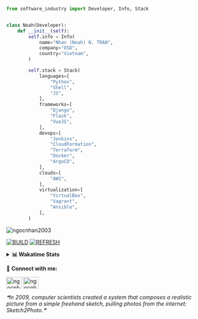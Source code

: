 ```python
from software_industry import Developer, Info, Stack


class Noah(Developer):
    def __init__(self):
        self.info = Info(
            name="Nhan (Noah) N. TRAN",
            company="OSD",
            country="Vietnam",
        )

        self.stack = Stack(
            languages=[
                "Python",
                "Shell",
                "JS",
            ],
            frameworks=[
                "Django",
                "Flask",
                "VueJS",
            ],
            devops=[
                "Jenkins",
                "CloudFormation",
                "Terraform",
                "Docker",
                "ArgoCD",
            ],
            clouds=[
                "AWS",
            ],
            virtualization=[
                "VirtualBox",
                "Vagrant",
                "Ansible",
            ],
        )
```
<img src="https://komarev.com/ghpvc/?username=ngocnhan2003&label=Profile%20views&color=0e75b6&style=flat" alt="ngocnhan2003" /> 

[![BUILD](https://github.com/ngocnhan2003/ngocnhan2003/actions/workflows/001_build.yml/badge.svg)](https://github.com/ngocnhan2003/ngocnhan2003/actions/workflows/001_build.yml)
[![REFRESH](https://github.com/ngocnhan2003/ngocnhan2003/actions/workflows/002_refresh.yml/badge.svg)](https://github.com/ngocnhan2003/ngocnhan2003/actions/workflows/002_refresh.yml)

<details> 
  <summary><b>📊 Wakatime Stats</b></summary>
  <br>
  
<!--START_SECTION:waka-->
![Code Time](http://img.shields.io/badge/Code%20Time-500%20hrs%2031%20mins-blue)

**I'm a Night 🦉** 

```text
🌞 Morning    36 commits     ████░░░░░░░░░░░░░░░░░░░░░   17.22% 
🌆 Daytime    64 commits     ███████░░░░░░░░░░░░░░░░░░   30.62% 
🌃 Evening    42 commits     █████░░░░░░░░░░░░░░░░░░░░   20.1% 
🌙 Night      67 commits     ████████░░░░░░░░░░░░░░░░░   32.06%

```
📅 **I'm Most Productive on Thursday** 

```text
Monday       29 commits     ███░░░░░░░░░░░░░░░░░░░░░░   13.88% 
Tuesday      26 commits     ███░░░░░░░░░░░░░░░░░░░░░░   12.44% 
Wednesday    29 commits     ███░░░░░░░░░░░░░░░░░░░░░░   13.88% 
Thursday     75 commits     █████████░░░░░░░░░░░░░░░░   35.89% 
Friday       27 commits     ███░░░░░░░░░░░░░░░░░░░░░░   12.92% 
Saturday     9 commits      █░░░░░░░░░░░░░░░░░░░░░░░░   4.31% 
Sunday       14 commits     █░░░░░░░░░░░░░░░░░░░░░░░░   6.7%

```


📊 **This Week I Spent My Time On** 

```text
⌚︎ Time Zone: Asia/Ho_Chi_Minh

💬 Programming Languages: 
Go                       13 hrs 44 mins      ████████████████████░░░░░   81.23% 
YAML                     1 hr 16 mins        ██░░░░░░░░░░░░░░░░░░░░░░░   7.57% 
SQL                      26 mins             ░░░░░░░░░░░░░░░░░░░░░░░░░   2.58% 
Text                     21 mins             ░░░░░░░░░░░░░░░░░░░░░░░░░   2.15% 
Bash                     14 mins             ░░░░░░░░░░░░░░░░░░░░░░░░░   1.48%

🔥 Editors: 
GoLand                   15 hrs 34 mins      ███████████████████████░░   92.1% 
VS Code                  1 hr 20 mins        ██░░░░░░░░░░░░░░░░░░░░░░░   7.9%

💻 Operating System: 
Linux                    16 hrs 54 mins      █████████████████████████   100.0%

```

**I Mostly Code in Python** 

```text
Python                   14 repos            ███████████░░░░░░░░░░░░░░   43.75% 
JavaScript               6 repos             ████░░░░░░░░░░░░░░░░░░░░░   18.75% 
TypeScript               2 repos             █░░░░░░░░░░░░░░░░░░░░░░░░   6.25% 
Kotlin                   2 repos             █░░░░░░░░░░░░░░░░░░░░░░░░   6.25% 
Vue                      2 repos             █░░░░░░░░░░░░░░░░░░░░░░░░   6.25%

```



 Last Updated on 16/09/2022 06:15:02 UTC+7
<!--END_SECTION:waka-->
</details>

🔗 **Connect with me:**

<a href="https://linkedin.com/in/ngocnhan2003" target="blank"><img align="center" src="https://raw.githubusercontent.com/rahuldkjain/github-profile-readme-generator/master/src/images/icons/Social/linked-in-alt.svg" alt="ngocnhan2003" height="30" width="40" /></a>
<a href="https://instagram.com/ngocnhan2003" target="blank"><img align="center" src="https://raw.githubusercontent.com/rahuldkjain/github-profile-readme-generator/master/src/images/icons/Social/instagram.svg" alt="ngocnhan2003" height="30" width="40" /></a>


<!--STARTS_HERE_QUOTE_README-->
<i>❝In 2009, computer scientists created a system that composes a realistic picture from a simple freehand sketch, pulling photos from the internet: Sketch2Photo.❞</i>
<!--ENDS_HERE_QUOTE_README-->
